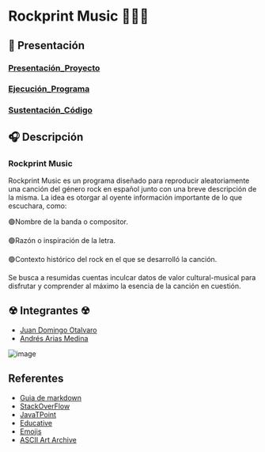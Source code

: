 # Rockprint Music 🎵😊🎶

## 🎹 Presentación 

### [Presentación_Proyecto](https://www.youtube.com/watch?v=sy7dXsRIsiw)

### [Ejecución_Programa](https://www.youtube.com/watch?v=Or1dbwhBlv0)

### [Sustentación_Código](https://www.youtube.com/watch?v=SJozs5HJIzk)

## 🎧 Descripción

### Rockprint Music

Rockprint Music es un programa diseñado para reproducir aleatoriamente una canción del género rock en español junto con una breve descripción de la misma. La idea es otorgar al oyente información importante de lo que escuchara, como:
 
 🟢Nombre de la banda o compositor.
 
 🟢Razón o inspiración de la letra.
 
 🟢Contexto histórico del rock en el que se desarrolló la canción.

Se busca a resumidas cuentas inculcar datos de valor cultural-musical para disfrutar y comprender al máximo la esencia de la canción en cuestión.


## ☢ Integrantes ☢
- [Juan Domingo Otalvaro](https://github.com/juanotalvaro6)
- [Andrés Arias Medina](https://github.com/AndresAriasM)


![image](https://user-images.githubusercontent.com/82043770/118736016-2cc01600-b807-11eb-91dc-2b80b71b4995.png)


## Referentes 
- [Guia de markdown](https://github.com/adam-p/markdown-here/wiki/Markdown-Cheatsheet)
- [StackOverFlow](https://es.stackoverflow.com/)
- [JavaTPoint](https://www.javatpoint.com/how-to-generate-random-number-in-java)
- [Educative](https://www.educative.io/edpresso/how-to-generate-random-numbers-in-java)
- [Emojis](https://es.piliapp.com/emoji/list/)
- [ASCII Art Archive](https://www.asciiart.eu/)

